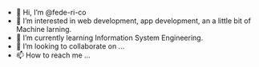 - 👋 Hi, I’m @fede-ri-co
- 👀 I’m interested in web development, app development, an a little bit of Machine larning.
- 🌱 I’m currently learning Information System Engineering.
- 💞️ I’m looking to collaborate on ...
- 📫 How to reach me ...

<!---
fede-ri-co/fede-ri-co is a ✨ special ✨ repository because its `README.md` (this file) appears on your GitHub profile.
You can click the Preview link to take a look at your changes.
--->

